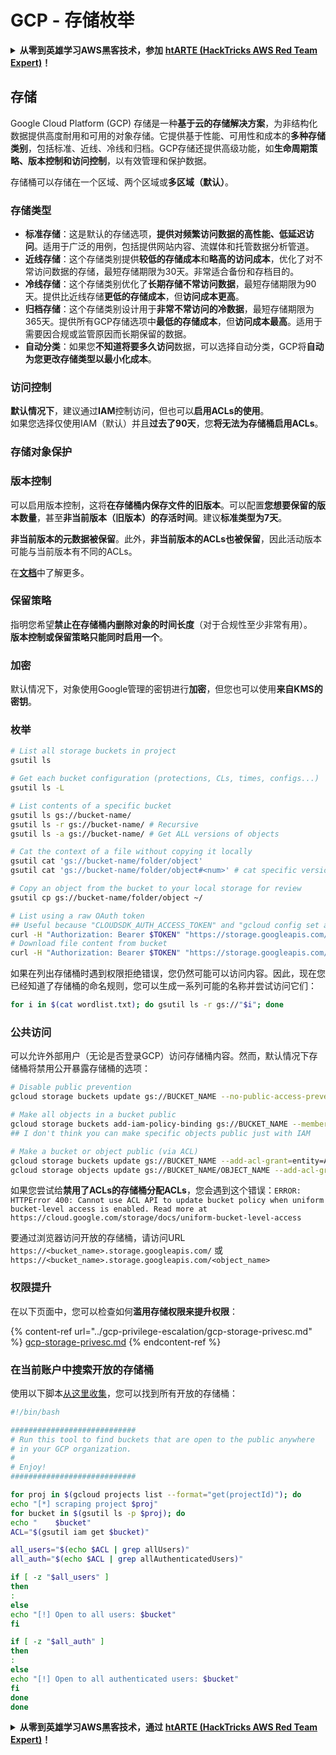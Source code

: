 # GCP - 存储枚举

<details>

<summary><strong>从零到英雄学习AWS黑客技术，参加</strong> <a href="https://training.hacktricks.xyz/courses/arte"><strong>htARTE (HackTricks AWS Red Team Expert)</strong></a><strong>！</strong></summary>

支持HackTricks的其他方式：

* 如果您想在**HackTricks中看到您的公司广告**或**下载HackTricks的PDF版本**，请查看[**订阅计划**](https://github.com/sponsors/carlospolop)！
* 获取[**官方PEASS & HackTricks商品**](https://peass.creator-spring.com)
* 发现[**PEASS家族**](https://opensea.io/collection/the-peass-family)，我们独家的[**NFTs系列**](https://opensea.io/collection/the-peass-family)
* **加入** 💬 [**Discord群组**](https://discord.gg/hRep4RUj7f) 或 [**telegram群组**](https://t.me/peass) 或在 **Twitter** 🐦 上**关注**我 [**@carlospolopm**](https://twitter.com/carlospolopm)**。**
* **通过向** [**HackTricks**](https://github.com/carlospolop/hacktricks) 和 [**HackTricks Cloud**](https://github.com/carlospolop/hacktricks-cloud) github仓库提交PR来分享您的黑客技巧。**

</details>

## 存储

Google Cloud Platform (GCP) 存储是一种**基于云的存储解决方案**，为非结构化数据提供高度耐用和可用的对象存储。它提供基于性能、可用性和成本的**多种存储类别**，包括标准、近线、冷线和归档。GCP存储还提供高级功能，如**生命周期策略、版本控制和访问控制**，以有效管理和保护数据。

存储桶可以存储在一个区域、两个区域或**多区域（默认）**。

### 存储类型

* **标准存储**：这是默认的存储选项，**提供对频繁访问数据的高性能、低延迟访问**。适用于广泛的用例，包括提供网站内容、流媒体和托管数据分析管道。
* **近线存储**：这个存储类别提供**较低的存储成本**和**略高的访问成本**，优化了对不常访问数据的存储，最短存储期限为30天。非常适合备份和存档目的。
* **冷线存储**：这个存储类别优化了**长期存储不常访问数据**，最短存储期限为90天。提供比近线存储**更低的存储成本**，但**访问成本更高**。
* **归档存储**：这个存储类别设计用于**非常不常访问的冷数据**，最短存储期限为365天。提供所有GCP存储选项中**最低的存储成本**，但**访问成本最高**。适用于需要因合规或监管原因而长期保留的数据。
* **自动分类**：如果您**不知道将要多久访问**数据，可以选择自动分类，GCP将**自动为您更改存储类型以最小化成本**。

### 访问控制

**默认情况下**，建议通过**IAM**控制访问，但也可以**启用ACLs的使用**。\
如果您选择仅使用IAM（默认）并且**过去了90天**，您**将无法为存储桶启用ACLs**。

### 存储对象保护

### 版本控制

可以启用版本控制，这将**在存储桶内保存文件的旧版本**。可以配置**您想要保留的版本数量**，甚至**非当前版本（旧版本）的存活时间**。建议**标准类型为7天**。

**非当前版本的元数据被保留**。此外，**非当前版本的ACLs也被保留**，因此活动版本可能与当前版本有不同的ACLs。&#x20;

在[**文档**](https://cloud.google.com/storage/docs/object-versioning)中了解更多。

### 保留策略

指明您希望**禁止在存储桶内删除对象的时间长度**（对于合规性至少非常有用）。\
**版本控制或保留策略只能同时启用一个**。

### 加密

默认情况下，对象使用Google管理的密钥进行**加密**，但您也可以使用**来自KMS的密钥**。

### 枚举
```bash
# List all storage buckets in project
gsutil ls

# Get each bucket configuration (protections, CLs, times, configs...)
gsutil ls -L

# List contents of a specific bucket
gsutil ls gs://bucket-name/
gsutil ls -r gs://bucket-name/ # Recursive
gsutil ls -a gs://bucket-name/ # Get ALL versions of objects

# Cat the context of a file without copying it locally
gsutil cat 'gs://bucket-name/folder/object'
gsutil cat 'gs://bucket-name/folder/object#<num>' # cat specific version

# Copy an object from the bucket to your local storage for review
gsutil cp gs://bucket-name/folder/object ~/

# List using a raw OAuth token
## Useful because "CLOUDSDK_AUTH_ACCESS_TOKEN" and "gcloud config set auth/access_token_file" doesn't work with gsutil
curl -H "Authorization: Bearer $TOKEN" "https://storage.googleapis.com/storage/v1/b/<storage-name>/o"
# Download file content from bucket
curl -H "Authorization: Bearer $TOKEN" "https://storage.googleapis.com/storage/v1/b/supportstorage-58249/o/flag.txt?alt=media" --output -
```
如果在列出存储桶时遇到权限拒绝错误，您仍然可能可以访问内容。因此，现在您已经知道了存储桶的命名规则，您可以生成一系列可能的名称并尝试访问它们：
```bash
for i in $(cat wordlist.txt); do gsutil ls -r gs://"$i"; done
```
### 公共访问

可以允许外部用户（无论是否登录GCP）访问存储桶内容。然而，默认情况下存储桶将禁用公开暴露存储桶的选项：
```bash
# Disable public prevention
gcloud storage buckets update gs://BUCKET_NAME --no-public-access-prevention

# Make all objects in a bucket public
gcloud storage buckets add-iam-policy-binding gs://BUCKET_NAME --member=allUsers --role=roles/storage.objectViewer
## I don't think you can make specific objects public just with IAM

# Make a bucket or object public (via ACL)
gcloud storage buckets update gs://BUCKET_NAME --add-acl-grant=entity=AllUsers,role=READER
gcloud storage objects update gs://BUCKET_NAME/OBJECT_NAME --add-acl-grant=entity=AllUsers,role=READER
```
如果您尝试给**禁用了ACLs的存储桶分配ACLs**，您会遇到这个错误：`ERROR: HTTPError 400: Cannot use ACL API to update bucket policy when uniform bucket-level access is enabled. Read more at https://cloud.google.com/storage/docs/uniform-bucket-level-access`

要通过浏览器访问开放的存储桶，请访问URL `https://<bucket_name>.storage.googleapis.com/` 或 `https://<bucket_name>.storage.googleapis.com/<object_name>`

### 权限提升

在以下页面中，您可以检查如何**滥用存储权限来提升权限**：

{% content-ref url="../gcp-privilege-escalation/gcp-storage-privesc.md" %}
[gcp-storage-privesc.md](../gcp-privilege-escalation/gcp-storage-privesc.md)
{% endcontent-ref %}

### 在当前账户中搜索开放的存储桶

使用以下脚本[从这里收集](https://gitlab.com/gitlab-com/gl-security/security-operations/gl-redteam/gcp\_misc/-/blob/master/find\_open\_buckets.sh)，您可以找到所有开放的存储桶：
```bash
#!/bin/bash

############################
# Run this tool to find buckets that are open to the public anywhere
# in your GCP organization.
#
# Enjoy!
############################

for proj in $(gcloud projects list --format="get(projectId)"); do
echo "[*] scraping project $proj"
for bucket in $(gsutil ls -p $proj); do
echo "    $bucket"
ACL="$(gsutil iam get $bucket)"

all_users="$(echo $ACL | grep allUsers)"
all_auth="$(echo $ACL | grep allAuthenticatedUsers)"

if [ -z "$all_users" ]
then
:
else
echo "[!] Open to all users: $bucket"
fi

if [ -z "$all_auth" ]
then
:
else
echo "[!] Open to all authenticated users: $bucket"
fi
done
done
```
<details>

<summary><strong>从零到英雄学习AWS黑客技术，通过</strong> <a href="https://training.hacktricks.xyz/courses/arte"><strong>htARTE (HackTricks AWS Red Team Expert)</strong></a><strong>！</strong></summary>

支持HackTricks的其他方式：

* 如果您想在**HackTricks中看到您的公司广告**或**下载HackTricks的PDF版本**，请查看[**订阅计划**](https://github.com/sponsors/carlospolop)！
* 获取[**官方PEASS & HackTricks商品**](https://peass.creator-spring.com)
* 发现[**PEASS家族**](https://opensea.io/collection/the-peass-family)，我们独家的[**NFTs系列**](https://opensea.io/collection/the-peass-family)
* **加入** 💬 [**Discord群组**](https://discord.gg/hRep4RUj7f)或[**telegram群组**](https://t.me/peass)或在**Twitter** 🐦 上**关注**我 [**@carlospolopm**](https://twitter.com/carlospolopm)**。**
* **通过向** [**HackTricks**](https://github.com/carlospolop/hacktricks) 和 [**HackTricks Cloud**](https://github.com/carlospolop/hacktricks-cloud) github仓库提交PR来分享您的黑客技巧。

</details>
